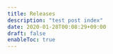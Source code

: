 ```yaml
---
title: Releases
description: "test post index"
date: 2020-01-28T00:08:29+09:00
draft: false
enableToc: true
---
```

